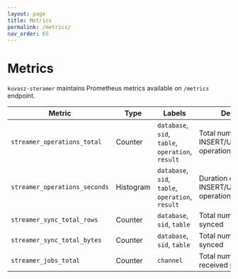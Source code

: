 ```yaml
---
layout: page
title: Metrics
permalink: /metrics/
nav_order: 65
---
```

# Metrics

`kuvasz-steramer` maintains Prometheus metrics available on `/metrics` endpoint.

|Metric|Type|Labels|Description|
|------|----|------|-----------|
|`streamer_operations_total`|Counter|`database`, `sid`, `table`, `operation`, `result`|Total number of INSERT/UPDATE/DELETE operations|
|`streamer_operations_seconds`|Histogram|`database`, `sid`, `table`, `operation`, `result`|Duration of INSERT/UPDATE/DELETE operations|
|`streamer_sync_total_rows`|Counter|`database`, `sid`, `table`|Total number of rows synced|
|`streamer_sync_total_bytes`|Counter|`database`, `sid`, `table`|Total number of bytes synced|
|`streamer_jobs_total`|Counter|`channel`|Total number of jobs received per channel|
